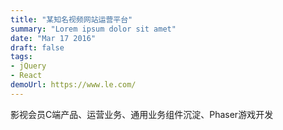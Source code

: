 ```yaml
---
title: "某知名视频网站运营平台"
summary: "Lorem ipsum dolor sit amet"
date: "Mar 17 2016"
draft: false
tags:
- jQuery
- React
demoUrl: https://www.le.com/
---
```


影视会员C端产品、运营业务、通用业务组件沉淀、Phaser游戏开发
